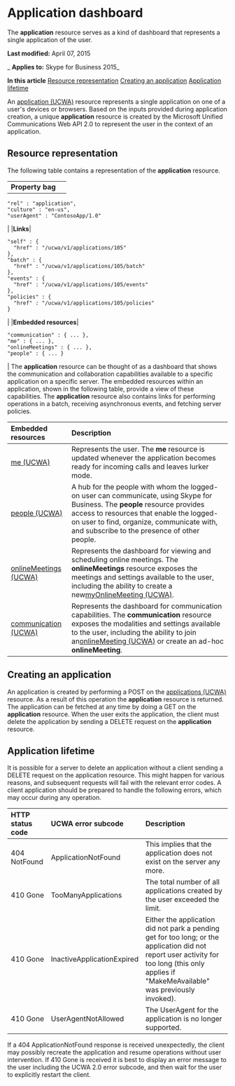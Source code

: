 
# Application dashboard
The  **application** resource serves as a kind of dashboard that represents a single application of the user.

 **Last modified:** April 07, 2015

 _ **Applies to:** Skype for Business 2015_

 **In this article**
[Resource representation](#sectionSection0)
[Creating an application](#sectionSection1)
[Application lifetime](#sectionSection2)


An [application (UCWA)](application_ref.md) resource represents a single application on one of a user's devices or browsers. Based on the inputs provided during application creation, a unique **application** resource is created by the Microsoft Unified Communications Web API 2.0 to represent the user in the context of an application.

## Resource representation
<a name="sectionSection0"> </a>

The following table contains a representation of the  **application** resource.


|||
|:-----|:-----|
|**Property bag**|
```
"rel" : "application",
"culture" : "en-us",
"userAgent" : "ContosoApp/1.0"
```

|
|**Links**|
```
"self" : {      
  "href" : "/ucwa/v1/applications/105"    
},
"batch" : {
  "href" : "/ucwa/v1/applications/105/batch"
},
"events" : {
  "href" : "/ucwa/v1/applications/105/events"
},
"policies" : {
  "href" : "/ucwa/v1/applications/105/policies"
}
```

|
|**Embedded resources**|
```
"communication" : { ... },
"me" : { ... },
"onlineMeetings" : { ... },
"people" : { ... }

```

|
The  **application** resource can be thought of as a dashboard that shows the communication and collaboration capabilities available to a specific application on a specific server. The embedded resources within an application, shown in the following table, provide a view of these capabilities. The **application** resource also contains links for performing operations in a batch, receiving asynchronous events, and fetching server policies.



|**Embedded resources**|**Description**|
|:-----|:-----|
|[me (UCWA)](me_ref.md)|Represents the user. The  **me** resource is updated whenever the application becomes ready for incoming calls and leaves lurker mode.|
|[people (UCWA)](people_ref.md)|A hub for the people with whom the logged-on user can communicate, using Skype for Business. The  **people** resource provides access to resources that enable the logged-on user to find, organize, communicate with, and subscribe to the presence of other people.|
|[onlineMeetings (UCWA)](onlineMeetings_ref.md)|Represents the dashboard for viewing and scheduling online meetings. The  **onlineMeetings** resource exposes the meetings and settings available to the user, including the ability to create a new[myOnlineMeeting (UCWA)](myOnlineMeeting_ref.md).|
|[communication (UCWA)](communication_ref.md)|Represents the dashboard for communication capabilities. The  **communication** resource exposes the modalities and settings available to the user, including the ability to join an[onlineMeeting (UCWA)](onlineMeeting_ref.md) or create an ad-hoc **onlineMeeting**.|

## Creating an application
<a name="sectionSection1"> </a>

An application is created by performing a POST on the [applications (UCWA)](applications_ref.md) resource. As a result of this operation the **application** resource is returned. The application can be fetched at any time by doing a GET on the **application** resource. When the user exits the application, the client must delete the application by sending a DELETE request on the **application** resource.


## Application lifetime
<a name="sectionSection2"> </a>

It is possible for a server to delete an application without a client sending a DELETE request on the application resource. This might happen for various reasons, and subsequent requests will fail with the relevant error codes. A client application should be prepared to handle the following errors, which may occur during any operation.



|**HTTP status code**|**UCWA error subcode**|**Description**|
|:-----|:-----|:-----|
|404 NotFound|ApplicationNotFound|This implies that the application does not exist on the server any more.|
|410 Gone|TooManyApplications|The total number of all applications created by the user exceeded the limit.|
|410 Gone|InactiveApplicationExpired|Either the application did not park a pending get for too long; or the application did not report user activity for too long (this only applies if "MakeMeAvailable" was previously invoked).|
|410 Gone|UserAgentNotAllowed|The UserAgent for the application is no longer supported.|
If a 404 ApplicationNotFound response is received unexpectedly, the client may possibly recreate the application and resume operations without user intervention. If 410 Gone is received it is best to display an error message to the user including the UCWA 2.0 error subcode, and then wait for the user to explicitly restart the client.

